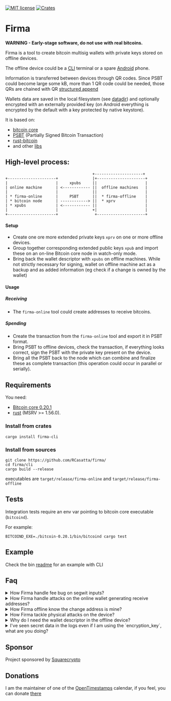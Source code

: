 [![MIT license](https://img.shields.io/github/license/RCasatta/firma)](https://github.com/RCasatta/firma/blob/master/LICENSE)
[![Crates](https://img.shields.io/crates/v/firma.svg)](https://crates.io/crates/firma)

# Firma

**WARNING - Early-stage software, do not use with real bitcoins.**

Firma is a tool to create bitcoin multisig wallets with private keys stored on offline devices.

The offline device could be a [CLI](cli) terminal or a spare [Android](android) phone.

Information is transferred between devices through QR codes. Since PSBT could become large some kB, more than 1 QR code could be needed, those QRs are chained with QR [structured append](https://segno.readthedocs.io/en/stable/structured-append.html) 

Wallets data are saved in the local filesystem (see [datadir](/docs/datadir.md)) and optionally encrypted with an externally provided key (on Android everything is encrypted by the default with a key protected by native keystore).

It is based on:
  * [bitcoin core](https://bitcoincore.org/)
  * [PSBT](https://github.com/bitcoin/bips/blob/master/bip-0174.mediawiki) (Partially Signed Bitcoin Transaction)
  * [rust-bitcoin](https://github.com/rust-bitcoin/rust-bitcoin)
  * and other [libs](lib/Cargo.toml)
  
## High-level process:

```
                                      +---------------------+
+---------------------+               |+---------------------+
|                     |     xpubs     ||                     |
| online machine      | <------------ ||  offline machines   |
|                     |               ||                     |
| * firma-online      |     PSBT      ||  * firma-offline    |
| * bitcoin node      | ------------> ||  * xprv             |
| * xpubs             | <------------ ||                     |
|                     |               +|                     |
+---------------------+                +---------------------+
```

#### Setup

* Create one ore more extended private keys `xprv` on one or more offline devices.
* Group together corresponding extended public keys `xpub` and import these on an on-line Bitcoin core node in watch-only mode.
* Bring back the wallet descriptor with `xpubs` on offline machines. While not strictly necessary for signing, wallet on offline machine act as a backup and as added information (eg check if a change is owned by the wallet)

#### Usage

##### Receiving

* The `firma-online` tool could create addresses to receive bitcoins.

##### Spending

* Create the transaction from the `firma-online` tool and export it in PSBT format.
* Bring PSBT to offline devices, check the transaction, if everything looks correct, sign the PSBT with the private key present on the device.
* Bring all the PSBT back to the node which can combine and finalize these as complete transaction (this operation could occur in parallel or serially).

## Requirements

You need:
* [Bitcoin core 0.20.1](https://bitcoincore.org/)
* [rust](https://www.rust-lang.org/) (MSRV  >= 1.56.0).

### Install from crates

```
cargo install firma-cli
```

### Install from sources

```
git clone https://github.com/RCasatta/firma/
cd firma/cli
cargo build --release
```

executables are `target/release/firma-online` and `target/release/firma-offline`

## Tests

Integration tests require an env var pointing to bitcoin core executable (`bitcoind`). 

For example:

```
BITCOIND_EXE=./bitcoin-0.20.1/bin/bitcoind cargo test
```

## Example

Check the bin [readme](cli/README.md) for an example with CLI 

## Faq

<details>
  <summary>How Firma handle fee bug on segwit inputs?</summary>
  
  Full previous tx is included in the PSBT to check the prevout hash match the previous transaction, causing an error if amounts are changed as the attack requires.
</details>
 
<details>
  <summary>How Firma handle attacks on the online wallet generating receive addresses?</summary>

  The offline app could generate addresses as well. The receive process should take into account both an online and an offline device, checking the receiving address generated matches.

  Moreover, wallet signature is supported in the offline devices. This signature could be imported in the online device and verified, to ensure the watch-only wallet is not tampered. 
</details>

<details>
  <summary>How Firma offline know the change address is mine?</summary>

  Firma online stores the full watch-only descriptor of the wallet thus could generate the address given the derivation present in the PSBT, if the address matches it is owned by the wallet.
</details>

<details>
  <summary>How Firma tackle physical attacks on the device?</summary>

  Anything that is persisted to disk can be optionally encrypted.
  
  On cli, user could leverage their existing gpg infrastructure with:
  ```
  # encryption key creation and storage in encrypted gpg
  dd if=/dev/urandom bs=1 count=32 | gpg --encrypt >encryption_key.gpg
  
  # bitcoin private key creation
  gpg --decrypt encryption_key.gpg | firma-offline --read-stdin random --key-name bitcoin-key
  ```

  On Android, system keystore is used to encrypt 32 random bytes, so that physical attacks need to break the secure element if the device has one.
</details>

<details>
  <summary>Why do I need the wallet descriptor in the offline device?</summary>

  While the wallet descriptor isn't strictly necessary in the offline signer, it allows some safety checks like the address checking.
  Most importantly the descriptor is absolutely necessary as a part of the backup, for example in 3of5 scheme, 3 master private keys are not enough to sign transactions because we need 5 master public keys.
  For this reason the flow requires every offline device store also the wallet descriptor containing all the master public keys.
  
</details>

<details>
  <summary>I've seen secret data in the logs even if I am using the `encryption_key`, what are you doing?</summary>

  Logs output is disabled in release build, but you may see secrets in logs if you are using a debug builds.
  Actively redacting sensible data has been pursued, however, it could always be printed the json used to communicate with the lib
  that must containing this secret data to work, so the approach to disable logs in release build has been taken. 

</details>

## Sponsor

Project sponsored by [Squarecrypto](https://squarecrypto.org/)

## Donations

I am the maintainer of one of the [OpenTimestamps](https://opentimestamps.org) calendar, if you feel, you can donate [there](https://finney.calendar.eternitywall.com/) 

